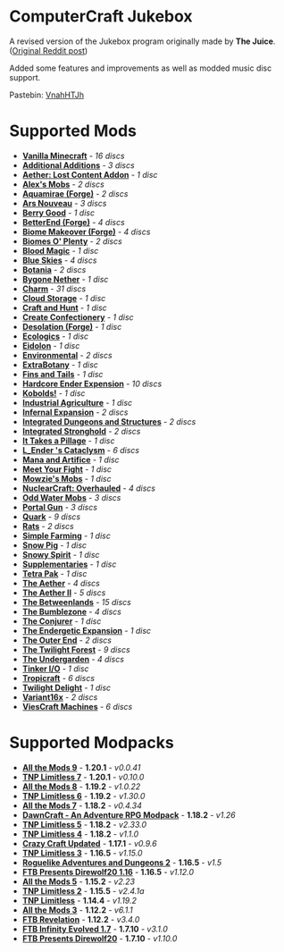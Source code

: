 # ComputerCraft Jukebox

A revised version of the Jukebox program originally made by **The Juice**. ([Original Reddit post](https://www.reddit.com/r/ComputerCraft/comments/9rqk6w/jukebox_110_info_in_comments/))

Added some features and improvements as well as modded music disc support.

Pastebin: [VnahHTJh](https://pastebin.com/VnahHTJh)

# Supported Mods

 - [**Vanilla Minecraft**](https://www.minecraft.net) - *16 discs*
 - [**Additional Additions**](https://www.curseforge.com/minecraft/mc-mods/additional-additions-forge) - *3 discs*
 - [**Aether: Lost Content Addon**](https://www.curseforge.com/minecraft/mc-mods/aether-lost-content) - *1 disc*
 - [**Alex's Mobs**](https://www.curseforge.com/minecraft/mc-mods/alexs-mobs) - *2 discs*
 - [**Aquamirae (Forge)**](https://www.curseforge.com/minecraft/mc-mods/ob-aquamirae) - *2 discs*
 - [**Ars Nouveau**](https://www.curseforge.com/minecraft/mc-mods/ars-nouveau) - *3 discs*
 - [**Berry Good**](https://www.curseforge.com/minecraft/mc-mods/berry-good) - *1 disc*
 - [**BetterEnd (Forge)**](https://www.curseforge.com/minecraft/mc-mods/betterend-forge-port) - *4 discs*
 - [**Biome Makeover (Forge)**](https://www.curseforge.com/minecraft/mc-mods/biome-makeover-forge) - *4 discs*
 - [**Biomes O' Plenty**](https://www.curseforge.com/minecraft/mc-mods/biomes-o-plenty) - *2 discs*
 - [**Blood Magic**](https://www.curseforge.com/minecraft/mc-mods/blood-magic) - *1 disc*
 - [**Blue Skies**](https://www.curseforge.com/minecraft/mc-mods/blue-skies) - *4 discs*
 - [**Botania**](https://www.curseforge.com/minecraft/mc-mods/botania) - *2 discs*
 - [**Bygone Nether**](https://www.curseforge.com/minecraft/mc-mods/bygone-nether) - *1 disc*
 - [**Charm**](https://www.curseforge.com/minecraft/mc-mods/charm) - *31 discs*
 - [**Cloud Storage**](https://www.curseforge.com/minecraft/mc-mods/alexs-cloud-storage) - *1 disc*
 - [**Craft and Hunt**](https://www.curseforge.com/minecraft/mc-mods/craft-and-hunt) - *1 disc*
 - [**Create Confectionery**](https://www.curseforge.com/minecraft/mc-mods/create-confectionery) - *1 disc*
 - [**Desolation (Forge)**](https://www.curseforge.com/minecraft/mc-mods/desolation-forge) - *1 disc*
 - [**Ecologics**](https://www.curseforge.com/minecraft/mc-mods/ecologics) - *1 disc*
 - [**Eidolon**](https://www.curseforge.com/minecraft/mc-mods/eidolon) - *1 disc*
 - [**Environmental**](https://www.curseforge.com/minecraft/mc-mods/environmental) - *2 discs*
 - [**ExtraBotany**](https://www.curseforge.com/minecraft/mc-mods/extrabotany) - *1 disc*
 - [**Fins and Tails**](https://www.curseforge.com/minecraft/mc-mods/fins-and-tails) - *1 disc*
 - [**Hardcore Ender Expension**](https://www.curseforge.com/minecraft/mc-mods/hardcore-ender-expansion) - *10 discs*
 - [**Kobolds!**](https://www.curseforge.com/minecraft/mc-mods/kobolds) - *1 disc*
 - [**Industrial Agriculture**](https://www.curseforge.com/minecraft/mc-mods/industrial-agriculture) - *1 disc*
 - [**Infernal Expansion**](https://www.curseforge.com/minecraft/mc-mods/infernal-expansion) - *2 discs*
 - [**Integrated Dungeons and Structures**](https://www.curseforge.com/minecraft/mc-mods/idas) - *2 discs*
 - [**Integrated Stronghold**](https://www.curseforge.com/minecraft/mc-mods/integrated-stronghold) - *2 discs*
 - [**It Takes a Pillage**](https://www.curseforge.com/minecraft/mc-mods/it-takes-a-pillage) - *1 disc*
 - [**L_Ender 's Cataclysm**](https://www.curseforge.com/minecraft/mc-mods/l_ender-s-cataclysm) - *6 discs*
 - [**Mana and Artifice**](https://www.curseforge.com/minecraft/mc-mods/mana-and-artifice) - *1 disc*
 - [**Meet Your Fight**](https://www.curseforge.com/minecraft/mc-mods/meet-your-fight) - *1 disc*
 - [**Mowzie's Mobs**](https://www.curseforge.com/minecraft/mc-mods/mowzies-mobs) - *1 disc*
 - [**NuclearCraft: Overhauled**](https://www.curseforge.com/minecraft/mc-mods/nuclearcraft-overhauled) - *4 discs*
 - [**Odd Water Mobs**](https://www.curseforge.com/minecraft/mc-mods/odd-water-mobs) - *3 discs*
 - [**Portal Gun**](https://www.curseforge.com/minecraft/mc-mods/portal-gun) - *3 discs*
 - [**Quark**](https://www.curseforge.com/minecraft/mc-mods/quark) - *9 discs*
 - [**Rats**](https://www.curseforge.com/minecraft/mc-mods/rats) - *2 discs*
 - [**Simple Farming**](https://www.curseforge.com/minecraft/mc-mods/simple-farming) - *1 disc*
 - [**Snow Pig**](https://www.curseforge.com/minecraft/mc-mods/snow-pig) - *1 disc*
 - [**Snowy Spirit**](https://www.curseforge.com/minecraft/mc-mods/snowy-spirit) - *1 disc*
 - [**Supplementaries**](https://www.curseforge.com/minecraft/mc-mods/supplementaries) - *1 disc*
 - [**Tetra Pak**](https://www.curseforge.com/minecraft/mc-mods/tetra-pak) - *1 disc*
 - [**The Aether**](https://www.curseforge.com/minecraft/mc-mods/aether) - *4 discs*
 - [**The Aether II**](https://www.curseforge.com/minecraft/mc-mods/aether-ii) - *5 discs*
 - [**The Betweenlands**](https://www.curseforge.com/minecraft/mc-mods/angry-pixel-the-betweenlands-mod) - *15 discs*
 - [**The Bumblezone**](https://www.curseforge.com/minecraft/mc-mods/the-bumblezone-forge) - *4 discs*
 - [**The Conjurer**](https://www.curseforge.com/minecraft/mc-mods/the-conjurer) - *1 disc*
 - [**The Endergetic Expansion**](https://www.curseforge.com/minecraft/mc-mods/endergetic) - *1 disc*
 - [**The Outer End**](https://www.curseforge.com/minecraft/mc-mods/the-outer-end) - *2 discs*
 - [**The Twilight Forest**](https://www.curseforge.com/minecraft/mc-mods/the-twilight-forest) - *9 discs*
 - [**The Undergarden**](https://www.curseforge.com/minecraft/mc-mods/the-undergarden) - *4 discs*
 - [**Tinker I/O**](https://www.curseforge.com/minecraft/mc-mods/tinker-i-o) - *1 disc*
 - [**Tropicraft**](https://www.curseforge.com/minecraft/mc-mods/tropicraft) - *6 discs*
 - [**Twilight Delight**](https://www.curseforge.com/minecraft/mc-mods/twilight-delight) - *1 disc*
 - [**Variant16x**](https://www.curseforge.com/minecraft/mc-mods/variant16x) - *2 discs*
 - [**ViesCraft Machines**](https://www.curseforge.com/minecraft/mc-mods/viescraft-airships) - *6 discs*

# Supported Modpacks
 - [**All the Mods 9**](https://www.curseforge.com/minecraft/modpacks/all-the-mods-9) - **1.20.1** - *v0.0.41*
 - [**TNP Limitless 7**](https://www.curseforge.com/minecraft/modpacks/tnp-limitless-7) - **1.20.1** - *v0.10.0*
 - [**All the Mods 8**](https://www.curseforge.com/minecraft/modpacks/all-the-mods-8) - **1.19.2** - *v1.0.22*
 - [**TNP Limitless 6**](https://www.curseforge.com/minecraft/modpacks/tnp-limitless-6) - **1.19.2** - *v1.30.0*
 - [**All the Mods 7**](https://www.curseforge.com/minecraft/modpacks/all-the-mods-7) - **1.18.2** - *v0.4.34*
 - [**DawnCraft - An Adventure RPG Modpack**](https://www.curseforge.com/minecraft/modpacks/dawn-craft) - **1.18.2** - *v1.26*
 - [**TNP Limitless 5**](https://www.curseforge.com/minecraft/modpacks/tnp-limitless-5) - **1.18.2** - *v2.33.0*
 - [**TNP Limitless 4**](https://www.curseforge.com/minecraft/modpacks/tnp-limitless-4) - **1.18.2** - *v1.1.0*
 - [**Crazy Craft Updated**](https://www.curseforge.com/minecraft/modpacks/crazy-craft-updated) - **1.17.1** - *v0.9.6*
 - [**TNP Limitless 3**](https://www.curseforge.com/minecraft/modpacks/tnp-limitless-3) - **1.16.5** - *v1.15.0*
 - [**Roguelike Adventures and Dungeons 2**](https://www.curseforge.com/minecraft/modpacks/roguelike-adventures-and-dungeons-2) - **1.16.5** - *v1.5*
 - [**FTB Presents Direwolf20 1.16**](https://www.feed-the-beast.com/modpack/79_ftb_presents_direwolf20_1_16) - **1.16.5** - *v1.12.0*
 - [**All the Mods 5**](https://www.curseforge.com/minecraft/modpacks/all-the-mods-5) - **1.15.2** - *v2.23*
 - [**TNP Limitless 2**](https://www.curseforge.com/minecraft/modpacks/tnp-limitless-2) - **1.15.5** - *v2.4.1a*
 - [**TNP Limitless**](https://www.curseforge.com/minecraft/modpacks/tnp-limitless) - **1.14.4** - *v1.19.2*
 - [**All the Mods 3**](https://www.curseforge.com/minecraft/modpacks/all-the-mods-3) - **1.12.2** - *v6.1.1*
 - [**FTB Revelation**](https://www.feed-the-beast.com/modpack/35_ftb_revelation) - **1.12.2** - *v3.4.0*
 - [**FTB Infinity Evolved 1.7**](https://www.feed-the-beast.com/modpack/23_ftb_infinity_evolved_1_7) - **1.7.10** - *v3.1.0*
 - [**FTB Presents Direwolf20**](https://www.feed-the-beast.com/modpack/14_ftb_presents_direwolf20) - **1.7.10** - *v1.10.0*
